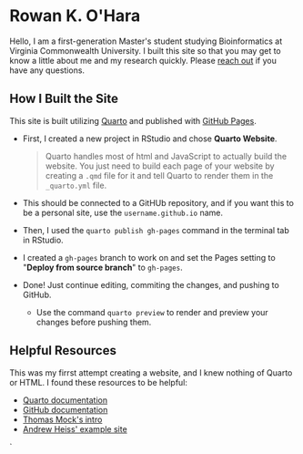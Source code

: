 # Rowan K. O'Hara

Hello, I am a first-generation Master's student studying Bioinformatics at Virginia Commonwealth University.
I built this site so that you may get to know a little about me and my research quickly.
Please [reach out](mailto:oharark@vcu.edu) if you have any questions.

## How I Built the Site

This site is built utilizing [Quarto](https://quarto.org/docs/websites/) and published with [GitHub Pages](https://quarto.org/docs/publishing/github-pages.html).

- First, I created a new project in RStudio and chose **Quarto Website**.
   
   > Quarto handles most of html and JavaScript to actually build the website. You just need to build each page of your website by creating a `.qmd` file for it and tell Quarto to render them in the `_quarto.yml` file.

- This should be connected to a GitHUb repository, and if you want this to be a personal site, use the `username.github.io` name.
- Then, I used the `quarto publish gh-pages` command in the terminal tab in RStudio.
- I created a `gh-pages` branch to work on and set the Pages setting to "**Deploy from source branch**" to `gh-pages`.
- Done! Just continue editing, commiting the changes, and pushing to GitHub.
  - Use the command `quarto preview` to render and preview your changes before pushing them.
  
## Helpful Resources
This was my firrst attempt creating a website, and I knew nothing of Quarto or HTML. I found these resources to be helpful:
- [Quarto documentation](https://quarto.org/docs/websites/)
- [GitHub documentation](https://quarto.org/docs/publishing/github-pages.html)
- [Thomas Mock's intro](https://rstudio-conf-2022.github.io/get-started-quarto/)
- [Andrew Heiss' example site](https://github.com/andrewheiss/nonprofitf22.classes.andrewheiss.com)

`
